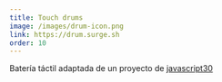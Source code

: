 ```yaml
---
title: Touch drums
image: /images/drum-icon.png
link: https://drum.surge.sh
order: 10
---
```


Batería táctil adaptada de un proyecto de [javascript30](https://javascript30.com)

